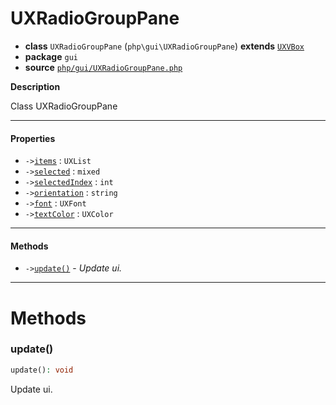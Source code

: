 # UXRadioGroupPane

- **class** `UXRadioGroupPane` (`php\gui\UXRadioGroupPane`) **extends** [`UXVBox`](https://github.com/jphp-compiler/jphp/blob/master/exts/jphp-gui-ext/api-docs/classes/php/gui/layout/UXVBox.md)
- **package** `gui`
- **source** [`php/gui/UXRadioGroupPane.php`](./src/main/resources/JPHP-INF/sdk/php/gui/UXRadioGroupPane.php)

**Description**

Class UXRadioGroupPane

---

#### Properties

- `->`[`items`](#prop-items) : `UXList`
- `->`[`selected`](#prop-selected) : `mixed`
- `->`[`selectedIndex`](#prop-selectedindex) : `int`
- `->`[`orientation`](#prop-orientation) : `string`
- `->`[`font`](#prop-font) : `UXFont`
- `->`[`textColor`](#prop-textcolor) : `UXColor`

---

#### Methods

- `->`[`update()`](#method-update) - _Update ui._

---
# Methods

<a name="method-update"></a>

### update()
```php
update(): void
```
Update ui.